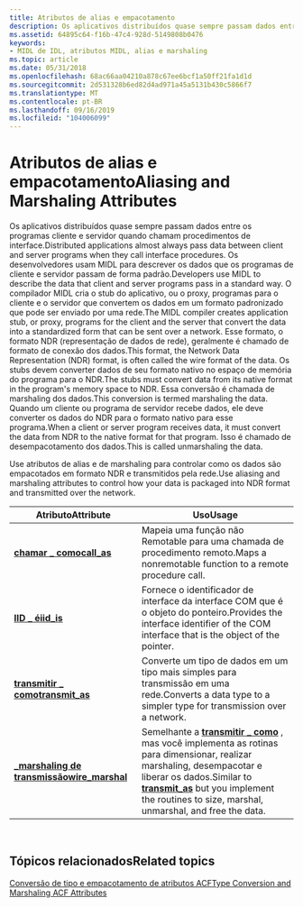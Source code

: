 ```yaml
---
title: Atributos de alias e empacotamento
description: Os aplicativos distribuídos quase sempre passam dados entre os programas cliente e servidor quando chamam procedimentos de interface.
ms.assetid: 64895c64-f16b-47c4-928d-5149808b0476
keywords:
- MIDL de IDL, atributos MIDL, alias e marshaling
ms.topic: article
ms.date: 05/31/2018
ms.openlocfilehash: 68ac66aa04210a878c67ee6bcf1a50ff21fa1d1d
ms.sourcegitcommit: 2d531328b6ed82d4ad971a45a5131b430c5866f7
ms.translationtype: MT
ms.contentlocale: pt-BR
ms.lasthandoff: 09/16/2019
ms.locfileid: "104006099"
---
```

# <a name="aliasing-and-marshaling-attributes"></a><span data-ttu-id="f684e-104">Atributos de alias e empacotamento</span><span class="sxs-lookup"><span data-stu-id="f684e-104">Aliasing and Marshaling Attributes</span></span>

<span data-ttu-id="f684e-105">Os aplicativos distribuídos quase sempre passam dados entre os programas cliente e servidor quando chamam procedimentos de interface.</span><span class="sxs-lookup"><span data-stu-id="f684e-105">Distributed applications almost always pass data between client and server programs when they call interface procedures.</span></span> <span data-ttu-id="f684e-106">Os desenvolvedores usam MIDL para descrever os dados que os programas de cliente e servidor passam de forma padrão.</span><span class="sxs-lookup"><span data-stu-id="f684e-106">Developers use MIDL to describe the data that client and server programs pass in a standard way.</span></span> <span data-ttu-id="f684e-107">O compilador MIDL cria o stub do aplicativo, ou o proxy, programas para o cliente e o servidor que convertem os dados em um formato padronizado que pode ser enviado por uma rede.</span><span class="sxs-lookup"><span data-stu-id="f684e-107">The MIDL compiler creates application stub, or proxy, programs for the client and the server that convert the data into a standardized form that can be sent over a network.</span></span> <span data-ttu-id="f684e-108">Esse formato, o formato NDR (representação de dados de rede), geralmente é chamado de formato de conexão dos dados.</span><span class="sxs-lookup"><span data-stu-id="f684e-108">This format, the Network Data Representation (NDR) format, is often called the wire format of the data.</span></span> <span data-ttu-id="f684e-109">Os stubs devem converter dados de seu formato nativo no espaço de memória do programa para o NDR.</span><span class="sxs-lookup"><span data-stu-id="f684e-109">The stubs must convert data from its native format in the program's memory space to NDR.</span></span> <span data-ttu-id="f684e-110">Essa conversão é chamada de marshaling dos dados.</span><span class="sxs-lookup"><span data-stu-id="f684e-110">This conversion is termed marshaling the data.</span></span> <span data-ttu-id="f684e-111">Quando um cliente ou programa de servidor recebe dados, ele deve converter os dados do NDR para o formato nativo para esse programa.</span><span class="sxs-lookup"><span data-stu-id="f684e-111">When a client or server program receives data, it must convert the data from NDR to the native format for that program.</span></span> <span data-ttu-id="f684e-112">Isso é chamado de desempacotamento dos dados.</span><span class="sxs-lookup"><span data-stu-id="f684e-112">This is called unmarshaling the data.</span></span>

<span data-ttu-id="f684e-113">Use atributos de alias e de marshaling para controlar como os dados são empacotados em formato NDR e transmitidos pela rede.</span><span class="sxs-lookup"><span data-stu-id="f684e-113">Use aliasing and marshaling attributes to control how your data is packaged into NDR format and transmitted over the network.</span></span>



| <span data-ttu-id="f684e-114">Atributo</span><span class="sxs-lookup"><span data-stu-id="f684e-114">Attribute</span></span>                             | <span data-ttu-id="f684e-115">Uso</span><span class="sxs-lookup"><span data-stu-id="f684e-115">Usage</span></span>                                                                                                                         |
|---------------------------------------|-------------------------------------------------------------------------------------------------------------------------------|
| [<span data-ttu-id="f684e-116">**chamar \_ como**</span><span class="sxs-lookup"><span data-stu-id="f684e-116">**call\_as**</span></span>](call-as.md)           | <span data-ttu-id="f684e-117">Mapeia uma função não Remotable para uma chamada de procedimento remoto.</span><span class="sxs-lookup"><span data-stu-id="f684e-117">Maps a nonremotable function to a remote procedure call.</span></span>                                                                      |
| [<span data-ttu-id="f684e-118">**IID \_ é**</span><span class="sxs-lookup"><span data-stu-id="f684e-118">**iid\_is**</span></span>](iid-is.md)             | <span data-ttu-id="f684e-119">Fornece o identificador de interface da interface COM que é o objeto do ponteiro.</span><span class="sxs-lookup"><span data-stu-id="f684e-119">Provides the interface identifier of the COM interface that is the object of the pointer.</span></span>                                     |
| [<span data-ttu-id="f684e-120">**transmitir \_ como**</span><span class="sxs-lookup"><span data-stu-id="f684e-120">**transmit\_as**</span></span>](transmit-as.md)   | <span data-ttu-id="f684e-121">Converte um tipo de dados em um tipo mais simples para transmissão em uma rede.</span><span class="sxs-lookup"><span data-stu-id="f684e-121">Converts a data type to a simpler type for transmission over a network.</span></span>                                                       |
| [<span data-ttu-id="f684e-122">**\_marshaling de transmissão**</span><span class="sxs-lookup"><span data-stu-id="f684e-122">**wire\_marshal**</span></span>](wire-marshal.md) | <span data-ttu-id="f684e-123">Semelhante a [**transmitir \_ como**](transmit-as.md) , mas você implementa as rotinas para dimensionar, realizar marshaling, desempacotar e liberar os dados.</span><span class="sxs-lookup"><span data-stu-id="f684e-123">Similar to [**transmit\_as**](transmit-as.md) but you implement the routines to size, marshal, unmarshal, and free the data.</span></span> |



 

## <a name="related-topics"></a><span data-ttu-id="f684e-124">Tópicos relacionados</span><span class="sxs-lookup"><span data-stu-id="f684e-124">Related topics</span></span>

<dl> <dt>

[<span data-ttu-id="f684e-125">Conversão de tipo e empacotamento de atributos ACF</span><span class="sxs-lookup"><span data-stu-id="f684e-125">Type Conversion and Marshaling ACF Attributes</span></span>](type-conversion-and-marshaling-acf-attributes.md)
</dt> </dl>

 

 




